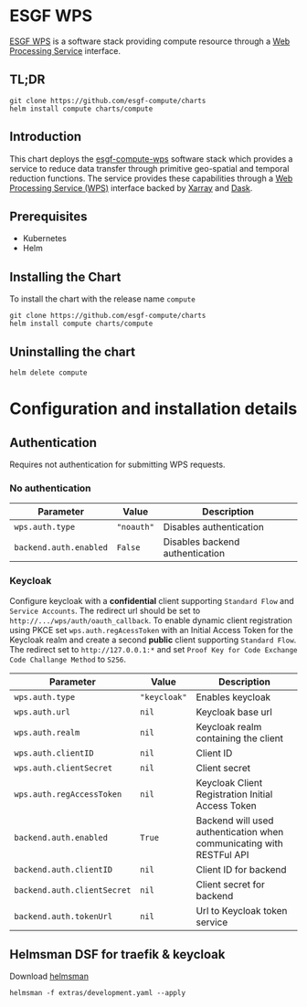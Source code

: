 # ESGF WPS
[ESGF WPS](https://github.com/ESGF/esgf-compute-wps) is a software stack providing compute resource through a [Web Processing Service](https://www.ogc.org/standards/wps) interface.

## TL;DR
```console
git clone https://github.com/esgf-compute/charts
helm install compute charts/compute
```

## Introduction
This chart deploys the [esgf-compute-wps](https://github.com/ESGF/esgf-compute-wps) software stack which provides a service
to reduce data transfer through primitive geo-spatial and temporal reduction functions. The service provides these capabilities 
through a [Web Processing Service (WPS)](https://www.ogc.org/standards/wps) interface backed by [Xarray](http://xarray.pydata.org/en/stable/) and [Dask](https://dask.org/).

## Prerequisites
* Kubernetes
* Helm

## Installing the Chart
To install the chart with the release name `compute`

```console
git clone https://github.com/esgf-compute/charts
helm install compute charts/compute
```

## Uninstalling the chart

```console
helm delete compute
```

# Configuration and installation details

## Authentication

Requires not authentication for submitting WPS requests.

### No authentication

| Parameter | Value | Description |
| --- | --- | --- |
| `wps.auth.type` | `"noauth"` | Disables authentication |
| `backend.auth.enabled` | `False` | Disables backend authentication |

### Keycloak

Configure keycloak with a **confidential** client supporting `Standard Flow` and `Service Accounts`. The redirect url should be set to `http://.../wps/auth/oauth_callback`. To enable dynamic client registration using PKCE set `wps.auth.regAcessToken` with an Initial Access Token for the Keycloak realm and create a second **public** client supporting `Standard Flow`. The redirect set to `http://127.0.0.1:*` and set `Proof Key for Code Exchange Code Challange Method` to `S256`.

| Parameter | Value | Description |
| --- | --- | --- |
| `wps.auth.type` | `"keycloak"` | Enables keycloak |
| `wps.auth.url` | `nil` | Keycloak base url |
| `wps.auth.realm` | `nil` | Keycloak realm containing the client |
| `wps.auth.clientID` | `nil` | Client ID |
| `wps.auth.clientSecret` | `nil` | Client secret | 
| `wps.auth.regAccessToken` | `nil` | Keycloak Client Registration Initial Access Token |
| `backend.auth.enabled` | `True` | Backend will used authentication when communicating with RESTFul API |
| `backend.auth.clientID` | `nil` | Client ID for backend |
| `backend.auth.clientSecret` | `nil` | Client secret for backend |
| `backend.auth.tokenUrl` | `nil` | Url to Keycloak token service

## Helmsman DSF for traefik & keycloak
Download [helmsman](https://github.com/Praqma/helmsman)

```console
helmsman -f extras/development.yaml --apply
```
